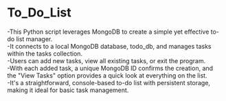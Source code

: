 # To_Do_List
-This Python script leverages MongoDB to create a simple yet effective to-do list manager. 
<br>
-It connects to a local MongoDB database, todo_db, and manages tasks within the tasks collection.
<br>
-Users can add new tasks, view all existing tasks, or exit the program.
<br>
-With each added task, a unique MongoDB ID confirms the creation, and the "View Tasks" option provides a quick look at everything on the list.
<br>
-It's a straightforward, console-based to-do list with persistent storage, making it ideal for basic task management.
